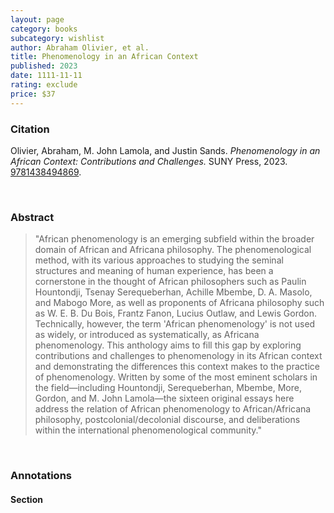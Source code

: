```yaml
---
layout: page
category: books
subcategory: wishlist
author: Abraham Olivier, et al.
title: Phenomenology in an African Context
published: 2023
date: 1111-11-11
rating: exclude
price: $37
---
```


### Citation

Olivier, Abraham, M. John Lamola, and Justin Sands. *Phenomenology in an African Context: Contributions and Challenges.* SUNY Press, 2023. [9781438494869](https://sunypress.edu/Books/P/Phenomenology-in-an-African-Context).

<br>

### Abstract

> "African phenomenology is an emerging subfield within the broader domain of African and Africana philosophy. The phenomenological method, with its various approaches to studying the seminal structures and meaning of human experience, has been a cornerstone in the thought of African philosophers such as Paulin Hountondji, Tsenay Serequeberhan, Achille Mbembe, D. A. Masolo, and Mabogo More, as well as proponents of Africana philosophy such as W. E. B. Du Bois, Frantz Fanon, Lucius Outlaw, and Lewis Gordon. Technically, however, the term 'African phenomenology' is not used as widely, or introduced as systematically, as Africana phenomenology. This anthology aims to fill this gap by exploring contributions and challenges to phenomenology in its African context and demonstrating the differences this context makes to the practice of phenomenology. Written by some of the most eminent scholars in the field—including Hountondji, Serequeberhan, Mbembe, More, Gordon, and M. John Lamola—the sixteen original essays here address the relation of African phenomenology to African/Africana philosophy, postcolonial/decolonial discourse, and deliberations within the international phenomenological community."

<br>

### Annotations

#### Section

<br>

